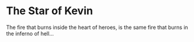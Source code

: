 # The Star of Kevin
The fire that burns inside the heart of heroes, is the same fire that burns in the inferno of hell...
